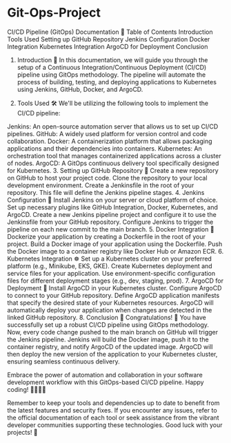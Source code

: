 # Git-Ops-Project

CI/CD Pipeline (GitOps) Documentation 🚀
Table of Contents
Introduction
Tools Used
Setting up GitHub Repository
Jenkins Configuration
Docker Integration
Kubernetes Integration
ArgoCD for Deployment
Conclusion
1. Introduction 👋
In this documentation, we will guide you through the setup of a Continuous Integration/Continuous Deployment (CI/CD) pipeline using GitOps methodology. The pipeline will automate the process of building, testing, and deploying applications to Kubernetes using Jenkins, GitHub, Docker, and ArgoCD.

2. Tools Used 🛠️
We'll be utilizing the following tools to implement the CI/CD pipeline:

Jenkins: An open-source automation server that allows us to set up CI/CD pipelines.
GitHub: A widely used platform for version control and code collaboration.
Docker: A containerization platform that allows packaging applications and their dependencies into containers.
Kubernetes: An orchestration tool that manages containerized applications across a cluster of nodes.
ArgoCD: A GitOps continuous delivery tool specifically designed for Kubernetes.
3. Setting up GitHub Repository 📁
Create a new repository on GitHub to host your project code.
Clone the repository to your local development environment.
Create a Jenkinsfile in the root of your repository. This file will define the Jenkins pipeline stages.
4. Jenkins Configuration 🚦
Install Jenkins on your server or cloud platform of choice.
Set up necessary plugins like GitHub Integration, Docker, Kubernetes, and ArgoCD.
Create a new Jenkins pipeline project and configure it to use the Jenkinsfile from your GitHub repository.
Configure Jenkins to trigger the pipeline on each new commit to the main branch.
5. Docker Integration 🐳
Dockerize your application by creating a Dockerfile in the root of your project.
Build a Docker image of your application using the Dockerfile.
Push the Docker image to a container registry like Docker Hub or Amazon ECR.
6. Kubernetes Integration ☸️
Set up a Kubernetes cluster on your preferred platform (e.g., Minikube, EKS, GKE).
Create Kubernetes deployment and service files for your application.
Use environment-specific configuration files for different deployment stages (e.g., dev, staging, prod).
7. ArgoCD for Deployment 🎯
Install ArgoCD in your Kubernetes cluster.
Configure ArgoCD to connect to your GitHub repository.
Define ArgoCD application manifests that specify the desired state of your Kubernetes resources.
ArgoCD will automatically deploy your application when changes are detected in the linked GitHub repository.
8. Conclusion 🏁
Congratulations! 🎉 You have successfully set up a robust CI/CD pipeline using GitOps methodology. Now, every code change pushed to the main branch on GitHub will trigger the Jenkins pipeline. Jenkins will build the Docker image, push it to the container registry, and notify ArgoCD of the updated image. ArgoCD will then deploy the new version of the application to your Kubernetes cluster, ensuring seamless continuous delivery.

Embrace the power of automation and collaboration in your software development workflow with this GitOps-based CI/CD pipeline. Happy coding! 👨‍💻👩‍💻

Remember to keep your tools and dependencies up to date to benefit from the latest features and security fixes. If you encounter any issues, refer to the official documentation of each tool or seek assistance from the vibrant developer communities supporting these technologies. Good luck with your projects! 🚀

